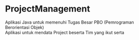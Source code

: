 # ProjectManagement
Aplikasi Java untuk memenuhi Tugas Besar PBO (Pemrograman Berorientasi Objek) </br>
Aplikasi untuk mendata Project beserta Tim yang ikut serta

